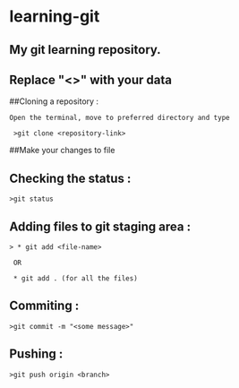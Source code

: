 # learning-git
## My git learning repository.

## Replace "<>" with your data

##Cloning a repository :

    Open the terminal, move to preferred directory and type 

     >git clone <repository-link>


##Make your changes to file


## Checking the status :

    >git status


## Adding files to git staging area :

    > * git add <file-name>

     OR

     * git add . (for all the files)



## Commiting :

    >git commit -m "<some message>" 


## Pushing :

    >git push origin <branch>